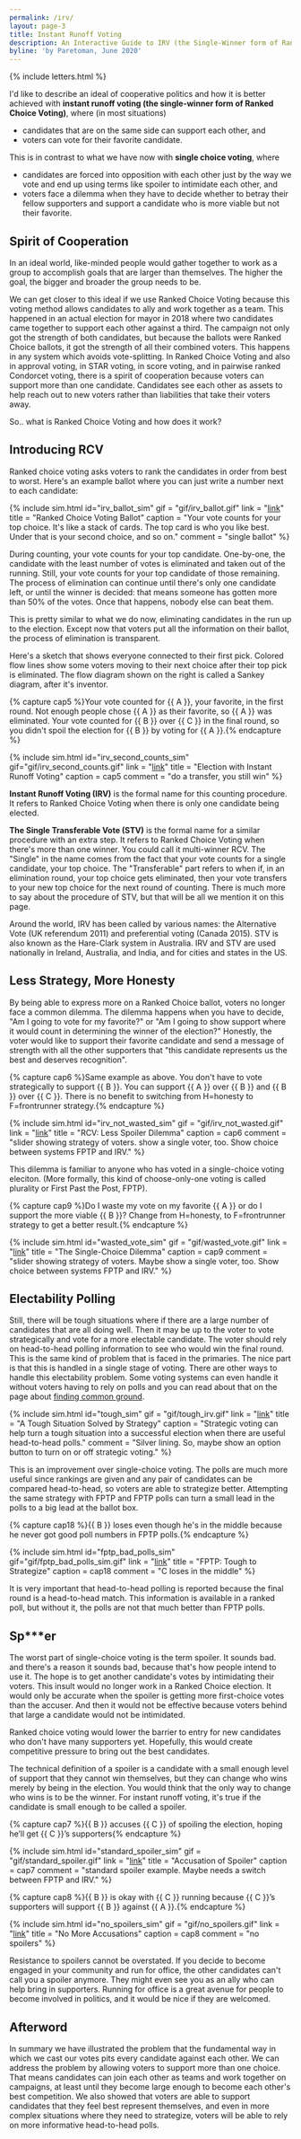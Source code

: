 ```yaml
---
permalink: /irv/
layout: page-3
title: Instant Runoff Voting
description: An Interactive Guide to IRV (the Single-Winner form of Ranked Choice Voting RCV)
byline: 'by Paretoman, June 2020'
---
```

{% include letters.html %}

I'd like to describe an ideal of cooperative politics and how it is better achieved with **instant runoff voting (the single-winner form of Ranked Choice Voting)**, where (in most situations)

* candidates that are on the same side can support each other, and
* voters can vote for their favorite candidate.

This is in contrast to what we have now with **single choice voting**, where

* candidates are forced into opposition with each other just by the way we vote and end up using terms like spoiler to intimidate each other, and
* voters face a dilemma when they have to decide whether to betray their fellow supporters and support a candidate who is more viable but not their favorite.

## Spirit of Cooperation

In an ideal world, like-minded people would gather together to work as a group to accomplish goals that are larger than themselves. The higher the goal, the bigger and broader the group needs to be.

We can get closer to this ideal if we use Ranked Choice Voting because this voting method allows candidates to ally and work together as a team. This happened in an actual election for mayor in 2018 where two candidates came together to support each other against a third. The campaign not only got the strength of both candidates, but because the ballots were Ranked Choice ballots, it got the strength of all their combined voters. This happens in any system which avoids vote-splitting. In Ranked Choice Voting and also in approval voting, in STAR voting, in score voting, and in pairwise ranked Condorcet voting, there is a spirit of cooperation because voters can support more than one candidate. Candidates see each other as assets to help reach out to new voters rather than liabilities that take their voters away.

So.. what is Ranked Choice Voting and how does it work?

<!--comment: "It would be good to have a turnout switch. Then the presence of a candidate near you could increase your chance of turnout."--> 

<!--This is as opposed to digs at each other.-->

## Introducing RCV

Ranked choice voting asks voters to rank the candidates in order from best to worst. Here's an example ballot where you can just write a number next to each candidate:

{% include sim.html 
id="irv_ballot_sim"
gif = "gif/irv_ballot.gif"
link = "[link](http://127.0.0.1:4000/ballot/sandbox/?v=2.5&m=H4sIAAAAAAAAA3VSy04DMQz8lSrnCMWJnTj9CA6IC9rtoYieqFokuCAE347t0UpIqNrDxK_JjLNfqaT9sujMxPOQF5plO1mutn445ETeMmtm9ailfcmJ0z79cMpJIuzWYrVhUPK_zyp6szJvVqgENxHIqSKEAGIA7icTQAYmgNjQrmsGM4rVeCxZCZHRVAPQVI7BKjFQO5IDkSKaMdBKCCVfAZgaBLWGOgQ1Y1ooExo7SuBrsEq5WomdznvY7bldrtvBCJfmB445_kvJcMoDzwCJPCMpWJiQP86ank7v63rZ3V93a_KXgnGBXIFxEQCMC1gF6xMY7wVA0dlhumN9XcKSi-2g6FDUsfoBRQMLGzUoRgNgYQMvOLZfaKCo265yy-x5WFQQKoUmhRiFGGUkBQA9Cj6FLHVZd8P-OvA8H8_n68fj59vJVvZwvLyeXtL3Lx2Xrl0VAwAA)" title = "Ranked Choice Voting Ballot"
caption = "Your vote counts for your top choice. It's like a stack of cards. The top card is who you like best. Under that is your second choice, and so on."
comment = "single ballot" 
%}

During counting, your vote counts for your top candidate. One-by-one, the candidate with the least number of votes is eliminated and taken out of the running. Still, your vote counts for your top candidate of those remaining. The process of elimination can continue until there's only one candidate left, or until the winner is decided: that means someone has gotten more than 50% of the votes. Once that happens, nobody else can beat them.

This is pretty similar to what we do now, eliminating candidates in the run up to the election. Except now that voters put all the information on their ballot, the process of elimination is transparent.

Here's a sketch that shows everyone connected to their first pick. Colored flow lines show some voters moving to their next choice after their top pick is eliminated. The flow diagram shown on the right is called a Sankey diagram, after it's inventor.

{% capture cap5 %}Your vote counted for {{ A }}, your favorite, in the first round. Not enough people chose {{ A }} as their favorite, so {{ A }} was eliminated. Your vote counted for {{ B }} over {{ C }} in the final round, so you didn't spoil the election for {{ B }} by voting for {{ A }}.{% endcapture %}

{% include sim.html 
id="irv_second_counts_sim"
gif="gif/irv_second_counts.gif"
link = "[link](http://127.0.0.1:4000/ballot/sandbox/?v=2.5&m=H4sIAAAAAAAAA3VRu04EMQz8l9Qu4md29zMQ3WqLQ3fVnYCCBiH-HcdTHOKEUkycscdj56v1tu37ErTKQTtHJ5Y-bx7E63Ic1HhmcAixRTKLkvJ817Z1atY2o-Z1j8wUejiZO5LJVtT_nuSW5B7ei1n_ZbhXQ57eZigIYYkNAFMcgLTA6ZSznSakNlOTXvYldSRBAJARQ4pXgUBGBqIF0VoF2ssoz6VwEQpDquChpKm0MzESAxT0FKNyLcvucsZYwbzK_aq16Eqwqrff0hbVzgY-CFYNAzsW57DpGNhh02HTHYCBfYDD2hwDRwdwZQaGDawtvHxqGglIBBzEWjDgYKB2CEAB-LmX0-329vH8-X5pW3s6vV4v5_b9A5Xa76erAgAA)" title = "Election with Instant Runoff Voting"
caption = cap5
comment = "do a transfer, you still win" 
%}

**Instant Runoff Voting (IRV)** is the formal name for this counting procedure. It refers to Ranked Choice Voting when there is only one candidate being elected. 

**The Single Transferable Vote (STV)** is the formal name for a similar procedure with an extra step. It refers to Ranked Choice Voting when there's more than one winner. You could call it multi-winner RCV. The "Single" in the name comes from the fact that your vote counts for a single candidate, your top choice. The "Transferable" part refers to when if, in an elimination round, your top choice gets eliminated, then your vote transfers to your new top choice for the next round of counting. There is much more to say about the procedure of STV, but that will be all we mention it on this page. 

Around the world, IRV has been called by various names: the Alternative Vote (UK referendum 2011) and preferential voting (Canada 2015). STV is also known as the Hare-Clark system in Australia. IRV and STV are used nationally in Ireland, Australia, and India, and for cities and states in the US.

<!--Tie this voter choice thing into the intro to RCV-->

## Less Strategy, More Honesty

By being able to express more on a Ranked Choice ballot, voters no longer face a common dilemma. The dilemma happens when you have to decide, "Am I going to vote for my favorite?" or "Am I going to show support where it would count in determining the winner of the election?" Honestly, the voter would like to support their favorite candidate and send a message of strength with all the other supporters that "this candidate represents us the best and deserves recognition".

{% capture cap6 %}Same example as above. You don't have to vote strategically to support {{ B }}. You can support {{ A }} over {{ B }} and {{ B }} over {{ C }}. There is no benefit to switching from H=honesty to F=frontrunner strategy.{% endcapture %}

{% include sim.html 
id="irv_not_wasted_sim"
gif = "gif/irv_not_wasted.gif"
link = "[link](http://127.0.0.1:4000/ballot/sandbox/?v=2.5&m=H4sIAAAAAAAAA3VSu04DMRD8F9dbeJ_25TMQ3SlFEKmIgIIGIfh21juKgkDoirF31uOZ9X203g77PoM2OdLO0Ymlr5UH8TaPR2q8OjiE2CKZqaS86toOnZq1Q_uyRs1rG9mc3EhIaeq_v-Rmcn_qxWz_MtxLnZeXSTFWSVCCDTYAXHAA0gZbYl6pCanP1CS1siipJQkCgIwYWrwOCGRkYDex2-qA9jLLaxBchMKQKngoaSrtTIzGAAU9RVymnHyzm5wxxrCWclum7C5osDpvP6Ut6jobeBRYNQR2DM9h0xHYYdNh0x2AwD7AYWyOwNEBXJ2BsIGxhZdPTSMBiYCD2AoGHAycHQJQAF5u4OXG9QcaIOd1RqRkq45IswMQacLMhJlpZXQ6ADN_OF0uL2_376_n_F_vTs9P58f2-Q3G8My5_gIAAA)" title = "RCV: Less Spoiler Dilemma"
caption = cap6
comment = "slider showing strategy of voters. show a single voter, too. Show choice between systems FPTP and IRV." 
%}

This dilemma is familiar to anyone who has voted in a single-choice voting eleciton. (More formally, this kind of choose-only-one voting is called plurality or First Past the Post, FPTP).

{% capture cap9 %}Do I waste my vote on my favorite {{ A }} or do I support the more viable {{ B }}? Change from H=honesty, to F=frontrunner strategy to get a better result.{% endcapture %}

{% include sim.html 
id="wasted_vote_sim"
gif = "gif/wasted_vote.gif"
link = "[link](http://127.0.0.1:4000/ballot/sandbox/?v=2.5&m=H4sIAAAAAAAAA3VSy0oEMRD8l5z7kH4mM1_hwdswhxU8CAOKrIdF9Nu3k2JZUWQOlXR1KlWd-Sy1rNvWgxbZaeOoxFLHyoN46ftOhUcHhxBbJNOVlEddy1qpWFnLdy1UfG4jm5NrCSlN9feXXE_uT30yy78M16nOw0unaKMkKMEGGwAuOABpgy0xr9SE1GcqklpZlNSSBAFARgwtPg8IZKRh17Fb5gGt0yyPQfAkFIZUwUNJU2ljYjQGKOgp4jLl5Ivd5YwxhrGU-zJlN0GDzfP2U9piXmcNjwKrhsCO4TlsOgI7bDpsugMQ2Bs4jM0ROCqAZ2cgbGBs4dOnppGARMBBLBMaHDScbQJQAF6u4eXa7QdqIPttRqRko45IvQIQqcNMh5lu02h3AGb-dDqO1_Pj5e05_9eH4-P9dLycL-XrCt84MXMBAwAA)" 
title = "The Single-Choice Dilemma"
caption = cap9
comment = "slider showing strategy of voters. Maybe show a single voter, too. Show choice between systems FPTP and IRV." 
%}

## Electability Polling

Still, there will be tough situations where if there are a large number of candidates that are all doing well. Then it may be up to the voter to vote strategically and vote for a more electable candidate. The voter should rely on head-to-head polling information to see who would win the final round. This is the same kind of problem that is faced in the primaries. The nice part is that this is handled in a single stage of voting. There are other ways to handle this electability problem. Some voting systems can even handle it without voters having to rely on polls and you can read about that on the page about [finding common ground](http://./commonground.html).

{% include sim.html 
id="tough_sim"
gif = "gif/tough_irv.gif"
link = "[link](http://127.0.0.1:4000/ballot/sandbox/?v=2.5&m=H4sIAAAAAAAAA3VSu04EMQz8l9QWihM7du4zEN1qi0NcxQkoaBCCb8fxaIUAoS3Gr0xmnH0vtZy2bTpxmzttrHZErjRtBTNK1vedCq9Zlk7c28p7OVUqUk7lUwoVzXTEUPQsIMip_v6i59H7U8_O_LfDNdl5aXAatkoNJchgAUAFD0DIYAmMKxcEP1NpNbMWXC2gAUDTBCNB0wNA0wyZI5t5oNcUy2sRnI0Opt4BENSDaWPKb40ONMHYYZipUY-mJOUK-AjaEQTp1lYgeVJ-0spI2WJ4EggV2FWsTiFSIVIhUmFXFQC7auh53qSwOyqAc3Jg9wNLG5o2loUBigEFYyYYFBjOWgN0ANZkeDc7fh9D07_3Q7LqsOQVgBd0WHJYcgEoAPt28Dlk-ZJ1Y1Tuz9fr8-vd28slfuLb89Pj5aF8fAFAn7oMFQMAAA)" 
title = "A Tough Situation Solved by Strategy"
caption = "Strategic voting can help turn a tough situation into a successful election when there are useful head-to-head polls."
comment = "Silver lining. So, maybe show an option button to turn on or off strategic voting." %}

This is an improvement over single-choice voting. The polls are much more useful since rankings are given and any pair of candidates can be compared head-to-head, so voters are able to strategize better. Attempting the same strategy with FPTP and FPTP polls can turn a small lead in the polls to a big lead at the ballot box.

{% capture cap18 %}{{ B }} loses even though he's in the middle because he never got good poll numbers in FPTP polls.{% endcapture %}

{% include sim.html 
id="fptp_bad_polls_sim"
gif="gif/fptp_bad_polls_sim.gif"
link = "[link](http://127.0.0.1:4000/ballot/sandbox/?v=2.5&m=H4sIAAAAAAAAA3VSu04EMQz8l9QuYjuOk_sKCrrVFYdEgbQSCB3FCcG343i0QoDQFuNXJjPOvpdaTts2B7HMM21sfkTDaPoKZpRcz2cqvGa5KbHKyrWcKpVWTuWzFiqWaY-h6HlAkFP9_UVvRO9PPTvz3w7XZOelYVD3VRKUIIMbACq4A0IGt8C4ckHwMxWpmUlwSYAAQCMNI0GjAaARRzaQzTygNcXyWgRnQ8GkCoAgDaaNKb812tEEo8Iwk5BGsyXlCvgI5AiCdJMVtDzZftK2nrKb40kgtMGuYXUGkQaRBpEGu2YA2DVHb-RNBru9AjgnO3bfsbRuaWNZ6KDoUNBngkOB46wLQAFYk-Pd_Ph9HM3xvR9qqw5LowLwggOWBiyNBjAA9v1w2ffn6_3t5TH-1rv97fWyP11v5eMLMekMPQEDAAA)"
title = "FPTP: Tough to Strategize"
caption = cap18
comment = "C loses in the middle" 
%}

It is very important that head-to-head polling is reported because the final round is a head-to-head match. This information is available in a ranked poll, but without it, the polls are not that much better than FPTP polls.

## Sp***er

The worst part of single-choice voting is the term spoiler. It sounds bad. and there's a reason it sounds bad, because that's how people intend to use it. The hope is to get another candidate's votes by intimidating their voters. This insult would no longer work in a Ranked Choice election. It would only be accurate when the spoiler is getting more first-choice votes than the accuser. And then it would not be effective because voters behind that large a candidate would not be intimidated. 

Ranked choice voting would lower the barrier to entry for new candidates who don't have many supporters yet. Hopefully, this would create competitive pressure to bring out the best candidates. 

The technical definition of a spoiler is a candidate with a small enough level of support that they cannot win themselves, but they can change who wins merely by being in the election. You would think that the only way to change who wins is to be the winner. For instant runoff voting, it's true if the candidate is small enough to be called a spoiler.

{% capture cap7 %}{{ B }} accuses {{ C }} of spoiling the election, hoping he’ll get {{ C }}’s supporters{% endcapture %}

{% include sim.html 
id="standard_spoiler_sim"
gif = "gif/standard_spoiler.gif"
link = "[link](http://127.0.0.1:4000/ballot/sandbox/?v=2.5&m=H4sIAAAAAAAAA3VSvUoGMRB8l9Qpsr_J3VNY2B1XfIKFcKDIZ_Eh-uxudjwQRa6YZGczN7PJe2ll3bZlVOJlrxsN-V4xeWVZ9r0Wmi2kwQjPvZS11aJlLZ-t1GK59WgKrgeEZm2_v-BGcH_qySz_MtRSnaYH77PAKMAEKQAeyAFhgjQwfigBoU61cChFkUOJAxgAGVa0WB5gyHDHbmC35AFpaZXmGCgJgSER8DAkobRRJTQ6KOgJwlLloDTl5oLOBZ-LENyyR_Oc_pRUT8PacRWwqAhqGJnBniGowZ4hqBkAQa2Dw7gMQb0BKDsdIR3jcssIEkYcEg4HviR0OOg42xkgAAyo48b6-Ww6yHHOpkrVWUek0QCINGBmwMzQNDoMgFk_XI7j-Xp_e3mMV3p3vL1ejqfrrXx8AQl2JQHwAgAA)" 
title = "Accusation of Spoiler"
caption = cap7
comment = "standard spoiler example. Maybe needs a switch between FPTP and IRV." 
%}

{% capture cap8 %}{{ B }} is okay with {{ C }} running because {{ C }}’s supporters will support {{ B }} against {{ A }}.{% endcapture %}

{% include sim.html 
id="no_spoilers_sim"
gif = "gif/no_spoilers.gif"
link = "[link](http://127.0.0.1:4000/ballot/sandbox/?v=2.5&m=H4sIAAAAAAAAA3VSu07EQAz8l60tFL92nfsMRBelOMRVnICCBiH4drweIiEQSjH2jncy4-S9Le20bWsQy7rTxqHflXAn0XXfqfEcYUtGZfbaTgs1a6f2aY2aV9tzKLmRkDUtv5_kIrk_58Ws_zK8lDpPDzF7QQ8PbABY4A5ID2yJ-T5NSHGmJimUh5JCkiAAyIhhxOuCQEYGukC31gVdyinPLXARCkOq4GFIU2ljYgx2UNBTZGWSpKzkZsFHIUeRglvNWN2zn5LWy7ANfAlYNAR1bMxhzxHUYc8R1B2AoD7AYV2OoH0BcE12hOxYV_eKoGmkQ6LDQV8LBhwM3B0CUAAWNPDFxvHXDJBx7IaUbJ4jUkAwEClgJmAmrIyGA-AnoBewFdPWzaB2f75en1_v3l4u-e_enp8eLw_t4wsWUHUZAwMAAA)"
title = "No More Accusations"
caption = cap8
comment = "no spoilers"
%}

Resistance to spoilers cannot be overstated. If you decide to become engaged in your community and run for office, the other candidates can't call you a spoiler anymore. They might even see you as an ally who can help bring in supporters. Running for office is a great avenue for people to become involved in politics, and it would be nice if they are welcomed.

## Afterword

In summary we have illustrated the problem that the fundamental way in which we cast our votes pits every candidate against each other. We can address the problem by allowing voters to support more than one choice. That means candidates can join each other as teams and work together on campaigns, at least until they become large enough to become each other's best competition. We also showed that voters are able to support candidates that they feel best represent themselves, and even in more complex situations where they need to strategize, voters will be able to rely on more informative head-to-head polls.

 <!--Footnote: This is a Sankey diagram, which can be used to report poll results. It doesn't report all the results because it doesn't show a head-to-head chart. It only explains how the tallying was done and how the winner was chosen.-->

<!--I could also mention 1D orderings of candidates and the traveling salesman problem...-->
